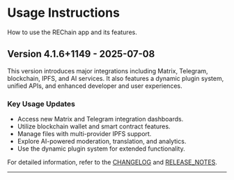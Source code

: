 # Usage Instructions

How to use the REChain app and its features.

## Version 4.1.6+1149 - 2025-07-08

This version introduces major integrations including Matrix, Telegram, blockchain, IPFS, and AI services. It also features a dynamic plugin system, unified APIs, and enhanced developer and user experiences.

### Key Usage Updates

- Access new Matrix and Telegram integration dashboards.
- Utilize blockchain wallet and smart contract features.
- Manage files with multi-provider IPFS support.
- Explore AI-powered moderation, translation, and analytics.
- Use the dynamic plugin system for extended functionality.

For detailed information, refer to the [CHANGELOG](./CHANGELOG.md) and [RELEASE_NOTES](./RELEASE_NOTES.md).

---
